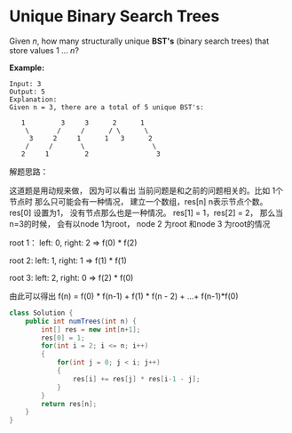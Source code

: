 # Unique Binary Search Trees



Given _n_, how many structurally unique **BST's** \(binary search trees\) that store values 1 ... _n_?

**Example:**

```text
Input: 3
Output: 5
Explanation:
Given n = 3, there are a total of 5 unique BST's:

   1         3     3      2      1
    \       /     /      / \      \
     3     2     1      1   3      2
    /     /       \                 \
   2     1         2                 3
```

解题思路：

这道题是用动规来做， 因为可以看出 当前问题是和之前的问题相关的。比如 1个节点时 那么只可能会有一种情况， 建立一个数组，res\[n\] n表示节点个数。res\[0\] 设置为1， 没有节点那么也是一种情况。 res\[1\] = 1，res\[2\] = 2， 那么当n=3的时候， 会有以node 1为root， node 2 为root 和node 3 为root的情况

root 1： left: 0, right: 2 =&gt; f\(0\) \* f\(2\)

root 2: left: 1, right: 1 =&gt; f\(1\) \* f\(1\)

root 3: left: 2, right: 0 =&gt; f\(2\) \* f\(0\)

由此可以得出 f\(n\) = f\(0\) \* f\(n-1\) + f\(1\) \* f\(n - 2\) + ...+ f\(n-1\)\*f\(0\)

```java
class Solution {
    public int numTrees(int n) {
        int[] res = new int[n+1];
        res[0] = 1;
        for(int i = 2; i <= n; i++)
        {
            for(int j = 0; j < i; j++)
            {
                res[i] += res[j] * res[i-1 - j];
            }
        }
        return res[n];
    }
}
```



